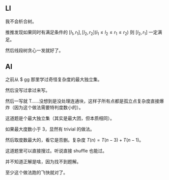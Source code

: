 ## LI
我不会析合树。

推推发现如果同时有满足条件的 $[l_1, r_1], [l_2, r_2] (l_1 \leq l_2 \leq r_1 \leq r_2)$ 则 $[l_2, r_1]$ 一定满足。

然后线段树贪心一发就好了。

## AI
之前从 $\$$ gg 那里学过奇怪复杂度的最大独立集。

然后没写过拿过来写。

然后一写就 T……没想到是没处理连通块，这样子所有点都是孤立点复杂度直接爆炸（因为这个做法需要特判度数小的）。

这道题是个最大独立集（其实是最大团，但本质相同）。

如果最大度数小于 $3$，显然有 trivial 的做法。

然后取度数最大的，看它是否删。复杂度 $T(n) = T(n - 3) + T(n - 1)$。

这道题里可以直接搜过。听说直接 shuffle 也能过。

并不知道正解是啥，因为找不到题解。

至少这个做法跑的飞快就对了。


